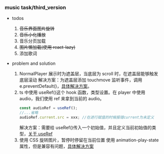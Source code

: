 <!--
 * @Author: FBB
 * @Date: 2019-08-13 21:34:54
 * @LastEditors: FBB
 * @LastEditTime: 2020-08-22 15:28:48
 * @Description:
-->

### music task/third_version

- todos

  1. ~~音乐界面图片旋转~~
  2. ~~音乐小化播放~~
  3. 音乐分页加载
  4. ~~图片懒加载(使用 react-lazy)~~
  5. 添加歌词

- problem and solution
  1. NormalPlayer 展示时为遮盖层，当底层为 scroll 时，在遮盖层能够触发底层滚动
     解决方案：为遮盖层添加 touchmove 监听事件，调用 e.preventDefault()，[具体解决方案](https://www.jianshu.com/p/bf4b3693a4f1)。
  2. ts 中使用 useRef()这个 hook 函数，类型设置。在 player 中使用 audio，我们使用 ref 来拿到当前的 audio。
     ```js
     const audioRef = useRef();
     //...省略
     audioRef.current.src = xxx; //在进行赋值的时候报错current为未定义
     ```
     解决方案：需要给 useRef()传入一个初始值，并且定义当前初始值的类型，[关于 useRef](https://zhuanlan.zhihu.com/p/105276393)
  3. 使用 CSS 旋转图片，暂停时停留在当前位置
     使用 animation-play-state 属性，但是兼容有问题，[具体解决方案](https://www.jianshu.com/p/1fb1a3bba129)
